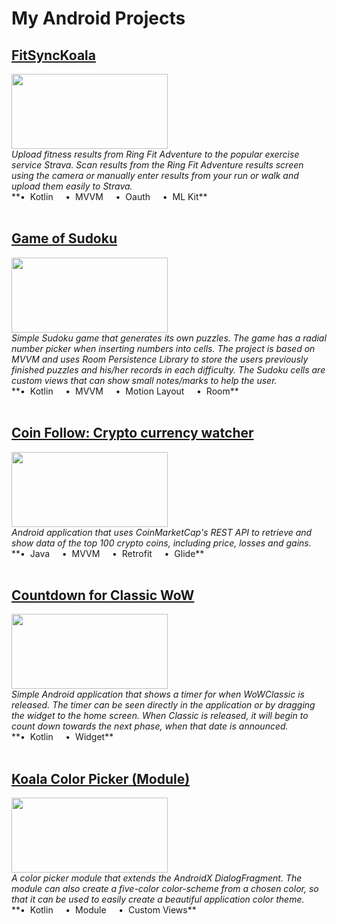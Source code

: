 # My Android Projects

## [FitSyncKoala](https://github.com/naxx1000/FitSyncKoala)
<a href="https://github.com/naxx1000/FitSyncKoala">
	<img src="/assets/portfolio_preview_fitsync" width="250" height="120" />
</a>
<br>
<i>Upload fitness results from Ring Fit Adventure to the popular exercise service Strava. Scan results from the Ring Fit Adventure results screen using the camera or manually enter results from your run or walk and upload them easily to Strava.</i>
<br>
**• &nbsp;Kotlin&nbsp;&nbsp;&nbsp;&nbsp;&nbsp;• &nbsp;MVVM&nbsp;&nbsp;&nbsp;&nbsp;&nbsp;• &nbsp;Oauth&nbsp;&nbsp;&nbsp;&nbsp;&nbsp;• &nbsp;ML Kit**
<br>
<br>

## [Game of Sudoku](https://github.com/naxx1000/GameOfSudoku)
<a href="https://github.com/naxx1000/GameOfSudoku">
	<img src="/assets/portfolio_preview_sudoku" width="250" height="120" />
</a>
<br>
<i>Simple Sudoku game that generates its own puzzles. The game has a radial number picker when inserting numbers into cells. The project is based on MVVM and uses Room Persistence Library to store the users previously finished puzzles and his/her records in each difficulty. The Sudoku cells are custom views that can show small notes/marks to help the user.</i>
<br>
**• &nbsp;Kotlin&nbsp;&nbsp;&nbsp;&nbsp;&nbsp;• &nbsp;MVVM&nbsp;&nbsp;&nbsp;&nbsp;&nbsp;• &nbsp;Motion Layout&nbsp;&nbsp;&nbsp;&nbsp;&nbsp;• &nbsp;Room**
<br>
<br>

## [Coin Follow: Crypto currency watcher](https://github.com/naxx1000/CoinFollowProject)
<a href="https://github.com/naxx1000/CoinFollowProject">
	<img src="/assets/portfolio_preview_coinfollow" width="250" height="120" />
</a>
<br>
<i>Android application that uses CoinMarketCap's REST API to retrieve and show data of the top 100 crypto coins, including price, losses and gains.</i>
<br>
**• &nbsp;Java&nbsp;&nbsp;&nbsp;&nbsp;&nbsp;• &nbsp;MVVM&nbsp;&nbsp;&nbsp;&nbsp;&nbsp;• &nbsp;Retrofit&nbsp;&nbsp;&nbsp;&nbsp;&nbsp;• &nbsp;Glide**
<br>
<br>

## [Countdown for Classic WoW](https://github.com/naxx1000/Countdown-For-Classic-WoW)
<a href="https://github.com/naxx1000/Countdown-For-Classic-WoW">
	<img src="/assets/portfolio_preview_countdown" width="250" height="120" />
</a>
<br>
<i>Simple Android application that shows a timer for when WoWClassic is
released. The timer can be seen directly in the application or by dragging
the widget to the home screen. When Classic is released, it will begin to
count down towards the next phase, when that date is announced.</i>
<br>
**• &nbsp;Kotlin&nbsp;&nbsp;&nbsp;&nbsp;&nbsp;• &nbsp;Widget**
<br>
<br>

## [Koala Color Picker (Module)](https://github.com/naxx1000/KoalaColorPicker)
<a href="https://github.com/naxx1000/KoalaColorPicker">
	<img src="/assets/portfolio_preview_color_picker" width="250" height="120" />
</a>
<br>
<i>A color picker module that extends the AndroidX DialogFragment.
The module can also create a five-color color-scheme from a chosen color,
so that it can be used to easily create a beautiful application color theme.
</i>
<br>
**• &nbsp;Kotlin&nbsp;&nbsp;&nbsp;&nbsp;&nbsp;• &nbsp;Module&nbsp;&nbsp;&nbsp;&nbsp;&nbsp;• &nbsp;Custom Views**